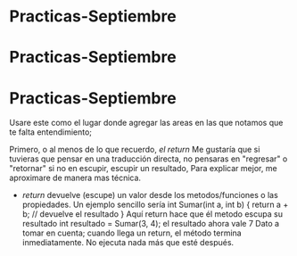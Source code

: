 # Practicas-Septiembre
# Practicas-Septiembre
# Practicas-Septiembre
Usare este como el lugar donde agregar las areas en las que notamos que te falta entendimiento;

Primero, o al menos de lo que recuerdo, *el return*
Me gustaría que si tuvieras que pensar en una traducción directa, no pensaras en "regresar" o "retornar" 
si no en escupir, escupir un resultado, Para explicar mejor, me aproximare de manera mas técnica.
 * *return* devuelve (escupe) un valor desde los metodos/funciones o las propiedades.
   Un ejemplo sencillo sería
int Sumar(int a, int b)
{
    return a + b;  // devuelve el resultado
}
Aquí return hace que él metodo escupa su resultado
int resultado = Sumar(3, 4); 
el resultado ahora vale 7
Dato a tomar en cuenta; cuando llega un return, el método termina inmediatamente. No ejecuta nada más que esté después.
